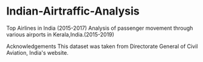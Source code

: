 # Indian-Airtraffic-Analysis
Top Airlines in India (2015-2017)
Analysis of passenger movement through various airports in Kerala,India.(2015-2019)



Acknowledgements
This dataset was taken from Directorate General of Civil Aviation, India's website.
